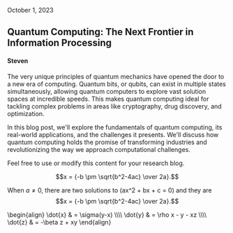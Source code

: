 October 1, 2023

## Quantum Computing: The Next Frontier in Information Processing

#### Steven

The very unique principles of quantum mechanics have opened the door to a new era of computing. Quantum bits, or qubits, can exist in multiple states simultaneously, allowing quantum computers to explore vast solution spaces at incredible speeds. This makes quantum computing ideal for tackling complex problems in areas like cryptography, drug discovery, and optimization.

In this blog post, we'll explore the fundamentals of quantum computing, its real-world applications, and the challenges it presents. We'll discuss how quantum computing holds the promise of transforming industries and revolutionizing the way we approach computational challenges.

Feel free to use or modify this content for your research blog.

$$x = {-b \pm \sqrt{b^2-4ac} \over 2a}.$$

When $a \ne 0$, there are two solutions to \(ax^2 + bx + c = 0\) and they are
$$x = {-b \pm \sqrt{b^2-4ac} \over 2a}.$$

<p>
\begin{align}
\dot{x} &amp; = \sigma(y-x) \\\\
\dot{y} &amp; = \rho x - y - xz \\\\
\dot{z} &amp; = -\beta z + xy
\end{align}
</p>